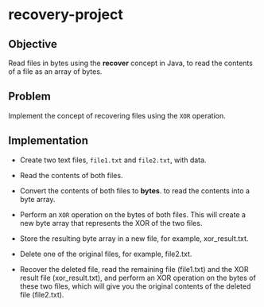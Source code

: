 # recovery-project


## Objective 

Read files in bytes using the **recover** concept in Java, to read the contents of a file as an array of bytes.

## Problem

Implement the concept of recovering files using the `XOR` operation.


## Implementation

* Create two text files, `file1.txt` and `file2.txt`, with data.

* Read the contents of both files.


* Convert the contents of both files to **bytes**. to read the contents into a byte array.

* Perform an `XOR` operation on the bytes of both files. This will create a new byte array that represents the XOR of the two files.

* Store the resulting byte array in a new file, for example, xor_result.txt.

* Delete one of the original files, for example, file2.txt.

* Recover the deleted file, read the remaining file (file1.txt) and the XOR result file (xor_result.txt), and perform an XOR operation on the bytes of these two files, which will give you the original contents of the deleted file (file2.txt).
